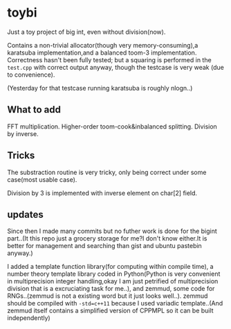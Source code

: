 # toybi
Just a toy project of big int, even without division(now).

Contains a non-trivial allocator(though very memory-consuming),a karatsuba implementation,and a balanced toom-3 implementation. Correctness hasn't been fully tested; but a squaring is performed in the `test.cpp` with correct output anyway, though the testcase is very weak (due to convenience).

(Yesterday for that testcase running karatsuba is roughly nlogn..)

## What to add
FFT multiplication. Higher-order toom-cook&inbalanced splitting. Division by inverse.

## Tricks
The substraction routine is very tricky, only being correct under some case(most usable case).

Division by 3 is implemented with inverse element on char[2] field.

## updates

Since then I made many commits but no futher work is done for the bigint part..(It this repo just a grocery storage for me?I don't know either.It is better for management and searching than gist and ubuntu pastebin anyway.)

I added a template function library(for computing within compile time), a number theory template library coded in Python(Python is very convenient in multiprecision integer handling,okay I am just petrified of multiprecision division that is a excruciating task for me..), and zemmud, some code for RNGs..(zemmud is not a existing word but it just looks well..). zemmud should be compiled with `-std=c++11` because I used variadic template..(And zemmud itself contains a simplified version of CPPMPL so it can be built independently)
